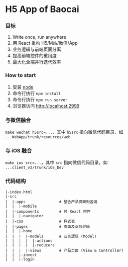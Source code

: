 H5 App of Baocai
================

### 目标
1.  Write once, run anywhere
1.  用 React 重构 H5/M站/微信/App
1.  业务逻辑与前端页面分离
1.  提高前端控件的重用度
1.  最大化全端并行迭代效率

### How to start
1.  安装 [node](https://nodejs.org)
1.  命令行执行 `npm install`
1.  命令行执行 `npm run server`
1.  浏览器访问 [http://localhost:2999](http://localhost:2999)

### 与微信融合
`make wechat h5src=...`，其中 `h5src` 指向微信代码目录，如 `...WebApp/trunk/resources/web`

### 与 iOS 融合
`make ios src=...`，其中 `src` 指向微信代码目录，如 `...client_v2/trunk/iOS_Dev`

### 代码结构
```shell
|-index.html
|-src
|  |-apps               # 整合产品页面到各端
|  |  |-mobile
|  |-components         # 纯 React 控件
|  |  |-navigator
|  |-css                # 样式表
|  |-pages              # 页面及业务逻辑
|  |  |-home
|  |  |  |-models       # 业务逻辑 (Model)
|  |  |  |  |-actions
|  |  |  |  |-reducers
|  |  |  |-views        # 产品页面 (View & Controller)
|  |  |-invest
|  |  |-login
```